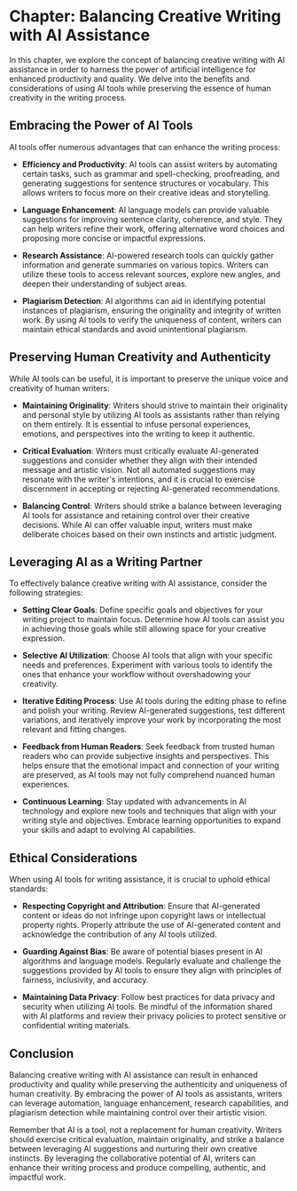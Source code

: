 Chapter: Balancing Creative Writing with AI Assistance
======================================================

In this chapter, we explore the concept of balancing creative writing with AI assistance in order to harness the power of artificial intelligence for enhanced productivity and quality. We delve into the benefits and considerations of using AI tools while preserving the essence of human creativity in the writing process.

Embracing the Power of AI Tools
-------------------------------

AI tools offer numerous advantages that can enhance the writing process:

* **Efficiency and Productivity**: AI tools can assist writers by automating certain tasks, such as grammar and spell-checking, proofreading, and generating suggestions for sentence structures or vocabulary. This allows writers to focus more on their creative ideas and storytelling.

* **Language Enhancement**: AI language models can provide valuable suggestions for improving sentence clarity, coherence, and style. They can help writers refine their work, offering alternative word choices and proposing more concise or impactful expressions.

* **Research Assistance**: AI-powered research tools can quickly gather information and generate summaries on various topics. Writers can utilize these tools to access relevant sources, explore new angles, and deepen their understanding of subject areas.

* **Plagiarism Detection**: AI algorithms can aid in identifying potential instances of plagiarism, ensuring the originality and integrity of written work. By using AI tools to verify the uniqueness of content, writers can maintain ethical standards and avoid unintentional plagiarism.

Preserving Human Creativity and Authenticity
--------------------------------------------

While AI tools can be useful, it is important to preserve the unique voice and creativity of human writers:

* **Maintaining Originality**: Writers should strive to maintain their originality and personal style by utilizing AI tools as assistants rather than relying on them entirely. It is essential to infuse personal experiences, emotions, and perspectives into the writing to keep it authentic.

* **Critical Evaluation**: Writers must critically evaluate AI-generated suggestions and consider whether they align with their intended message and artistic vision. Not all automated suggestions may resonate with the writer's intentions, and it is crucial to exercise discernment in accepting or rejecting AI-generated recommendations.

* **Balancing Control**: Writers should strike a balance between leveraging AI tools for assistance and retaining control over their creative decisions. While AI can offer valuable input, writers must make deliberate choices based on their own instincts and artistic judgment.

Leveraging AI as a Writing Partner
----------------------------------

To effectively balance creative writing with AI assistance, consider the following strategies:

* **Setting Clear Goals**: Define specific goals and objectives for your writing project to maintain focus. Determine how AI tools can assist you in achieving those goals while still allowing space for your creative expression.

* **Selective AI Utilization**: Choose AI tools that align with your specific needs and preferences. Experiment with various tools to identify the ones that enhance your workflow without overshadowing your creativity.

* **Iterative Editing Process**: Use AI tools during the editing phase to refine and polish your writing. Review AI-generated suggestions, test different variations, and iteratively improve your work by incorporating the most relevant and fitting changes.

* **Feedback from Human Readers**: Seek feedback from trusted human readers who can provide subjective insights and perspectives. This helps ensure that the emotional impact and connection of your writing are preserved, as AI tools may not fully comprehend nuanced human experiences.

* **Continuous Learning**: Stay updated with advancements in AI technology and explore new tools and techniques that align with your writing style and objectives. Embrace learning opportunities to expand your skills and adapt to evolving AI capabilities.

Ethical Considerations
----------------------

When using AI tools for writing assistance, it is crucial to uphold ethical standards:

* **Respecting Copyright and Attribution**: Ensure that AI-generated content or ideas do not infringe upon copyright laws or intellectual property rights. Properly attribute the use of AI-generated content and acknowledge the contribution of any AI tools utilized.

* **Guarding Against Bias**: Be aware of potential biases present in AI algorithms and language models. Regularly evaluate and challenge the suggestions provided by AI tools to ensure they align with principles of fairness, inclusivity, and accuracy.

* **Maintaining Data Privacy**: Follow best practices for data privacy and security when utilizing AI tools. Be mindful of the information shared with AI platforms and review their privacy policies to protect sensitive or confidential writing materials.

Conclusion
----------

Balancing creative writing with AI assistance can result in enhanced productivity and quality while preserving the authenticity and uniqueness of human creativity. By embracing the power of AI tools as assistants, writers can leverage automation, language enhancement, research capabilities, and plagiarism detection while maintaining control over their artistic vision.

Remember that AI is a tool, not a replacement for human creativity. Writers should exercise critical evaluation, maintain originality, and strike a balance between leveraging AI suggestions and nurturing their own creative instincts. By leveraging the collaborative potential of AI, writers can enhance their writing process and produce compelling, authentic, and impactful work.
